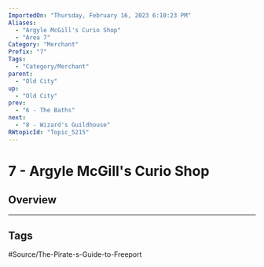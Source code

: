 ```yaml
---
ImportedOn: "Thursday, February 16, 2023 6:10:23 PM"
Aliases:
  - "Argyle McGill's Curio Shop"
  - "Area 7"
Category: "Merchant"
Prefix: "7"
Tags:
  - "Category/Merchant"
parent:
  - "Old City"
up:
  - "Old City"
prev:
  - "6 - The Baths"
next:
  - "8 - Wizard's Guildhouse"
RWtopicId: "Topic_5215"
---
```

# 7 - Argyle McGill's Curio Shop
## Overview

---
## Tags
#Source/The-Pirate-s-Guide-to-Freeport

